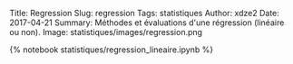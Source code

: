 Title: Regression
Slug: regression
Tags: statistiques
Author: xdze2
Date: 2017-04-21
Summary: Méthodes et évaluations d'une régression (linéaire ou non).
Image: statistiques/images/regression.png

{% notebook statistiques/regression_lineaire.ipynb %}
